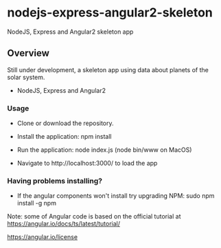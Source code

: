 # nodejs-express-angular2-skeleton
NodeJS, Express and Angular2 skeleton app

## Overview

Still under development, a skeleton app using data about planets of the solar system.

 * NodeJS, Express and Angular2

### Usage

 * Clone or download the repository.

 * Install the application: npm install

 * Run the application: node index.js (node bin/www on MacOS)

 * Navigate to http://localhost:3000/ to load the app

### Having problems installing?

* If the angular components won't install try upgrading NPM: sudo npm install -g npm

Note: some of Angular code is based on the official tutorial at https://angular.io/docs/ts/latest/tutorial/

https://angular.io/license